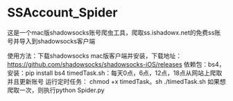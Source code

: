 # SSAccount_Spider
这是一个mac版shadowsocks账号爬虫工具，爬取ss.ishadowx.net的免费ss账号并导入到shadowsocks客户端

使用方法：下载shadowsocks mac版客户端并安装，下载地址：https://github.com/shadowsocks/shadowsocks-iOS/releases
依赖包：bs4，安装：pip install bs4
timedTask.sh：每天0点，6点，12点，18点从网站上爬取并且更新账号
运行定时任务：
chmod +x timedTask。sh
./timedTask.sh
如果想爬取一次，则执行python Spider.py

